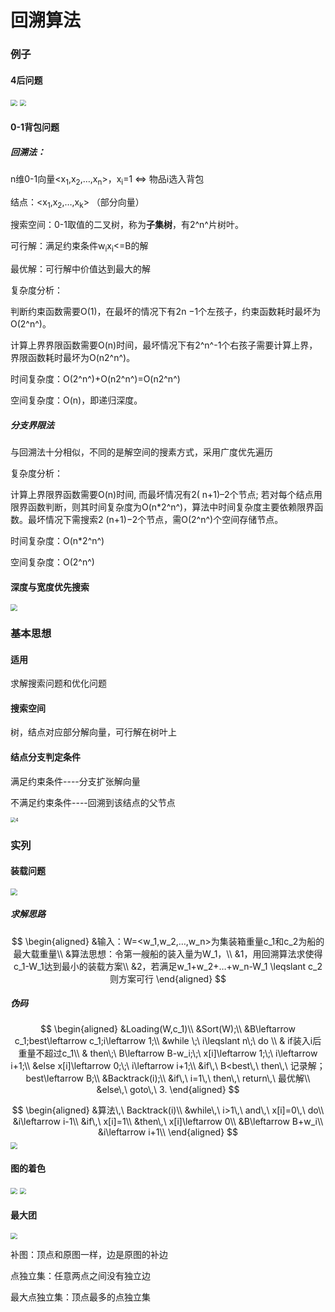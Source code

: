 # 回溯算法

### 例子

#### 4后问题

<img src="回溯.assets/3.png" style="zoom: 67%;" />

<img src="回溯.assets/2.png" style="zoom: 67%;" />

#### 0-1背包问题

##### 回溯法：

n维0-1向量<x<sub>1</sub>,x<sub>2</sub>,…,x<sub>n</sub>>，x<sub>i</sub>=1 <=> 物品i选入背包

结点：<x<sub>1</sub>,x<sub>2</sub>,…,x<sub>k</sub>> （部分向量）

搜索空间：0-1取值的二叉树，称为**子集树**，有2^n^片树叶。

可行解：满足约束条件w<sub>i</sub>x<sub>i</sub><=B的解

最优解：可行解中价值达到最大的解

复杂度分析：

判断约束函数需要O(1)，在最坏的情况下有2n −1个左孩子，约束函数耗时最坏为O(2^n^)。

计算上界界限函数需要O(n)时间，最坏情况下有2^n^-1个右孩子需要计算上界，界限函数耗时最坏为O(n2^n^)。

时间复杂度：O(2^n^)+O(n2^n^)=O(n2^n^)

空间复杂度：O(n)，即递归深度。

##### 分支界限法

与回溯法十分相似，不同的是解空间的搜素方式，采用广度优先遍历

复杂度分析：

计算上界限界函数需要O(n)时间, 而最坏情况有2( n+1)–2个节点; 若对每个结点用限界函数判断，则其时间复杂度为O(n*2^n^)，算法中时间复杂度主要依赖限界函数。最坏情况下需搜索2 
(n+1)−2个节点，需O(2^n^)个空间存储节点。

时间复杂度：O(n*2^n^)

空间复杂度：O(2^n^) 

#### 深度与宽度优先搜索

<img src="回溯.assets/1.png" style="zoom: 67%;" />

### 基本思想

#### 适用

求解搜索问题和优化问题

#### 搜索空间

树，结点对应部分解向量，可行解在树叶上

#### 结点分支判定条件

满足约束条件----分支扩张解向量

不满足约束条件----回溯到该结点的父节点

<img src="回溯.assets/4.png" alt="4" style="zoom: 50%;" />

### 实列

#### 装载问题

<img src="回溯.assets/1-1650110704319.png" style="zoom: 67%;" />

##### 求解思路

$$
\begin{aligned}
&输入：W=<w_1,w_2,…,w_n>为集装箱重量c_1和c_2为船的最大载重量\\
&算法思想：令第一艘船的装入量为W_1，\\
&1，用回溯算法求使得c_1-W_1达到最小的装载方案\\
&2，若满足w_1+w_2+…+w_n-W_1 \leqslant c_2则方案可行
\end{aligned}
$$

##### 伪码

$$
\begin{aligned}
&Loading(W,c_1)\\
&Sort(W);\\
&B\leftarrow c_1;best\leftarrow c_1;i\leftarrow 1;\\
&while \;\ i\leqslant n\;\ do \\
& if装入i后重量不超过c_1\\
& then\;\ B\leftarrow B-w_i;\;\ x[i]\leftarrow 1;\;\ i\leftarrow i+1;\\
&else x[i]\leftarrow 0;\;\ i\leftarrow i+1;\\
&if\,\ B<best\,\ then\,\ 记录解；best\leftarrow B;\\
&Backtrack(i);\\
&if\,\ i=1\,\ then\,\ return\,\ 最优解\\
&else\,\ goto\,\ 3.
\end{aligned}
$$


$$
\begin{aligned}
&算法\,\ Backtrack(i)\\
&while\,\ i>1\,\ and\,\ x[i]=0\,\ do\\
&i\leftarrow i-1\\
&if\,\ x[i]=1\\
&then\,\ x[i]\leftarrow 0\\
&B\leftarrow B+w_i\\
&i\leftarrow i+1\\
\end{aligned}
$$
<img src="回溯.assets/2-1650114051074.png" style="zoom: 67%;" />

#### 图的着色

<img src="回溯.assets/3-1650114135349.png" style="zoom:67%;" />

<img src="回溯.assets/4-1650114553693.png" style="zoom: 67%;" />

#### 最大团

<img src="回溯.assets/1-1650195508518.png" style="zoom:67%;" />

补图：顶点和原图一样，边是原图的补边

点独立集：任意两点之间没有独立边

最大点独立集：顶点最多的点独立集







